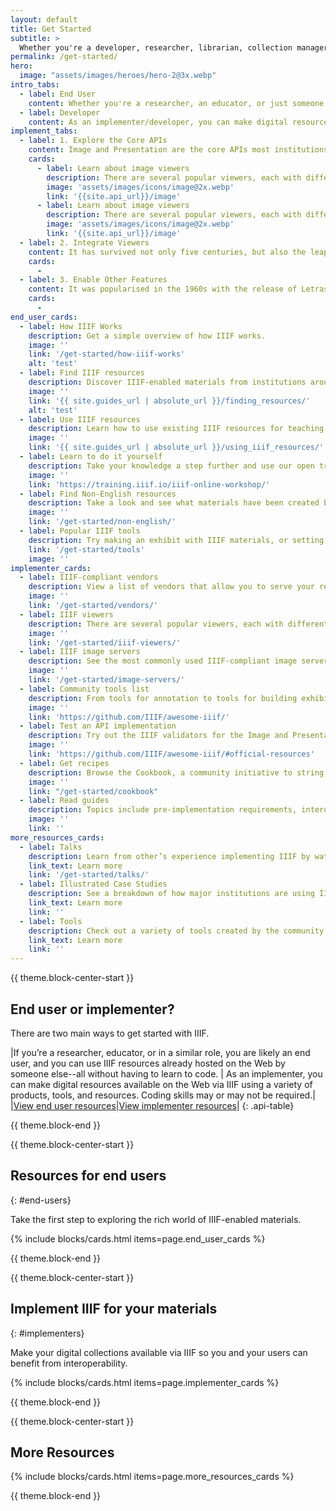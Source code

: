```yaml
---
layout: default
title: Get Started
subtitle: >
  Whether you're a developer, researcher, librarian, collection manager, or someone else, your work with digital collections can benefit from IIIF technology and tools. 
permalink: /get-started/
hero:
  image: "assets/images/heroes/hero-2@3x.webp"
intro_tabs: 
  - label: End User
    content: Whether you're a researcher, an educator, or just someone exploring the possibilities, IIIF makes your life easier when it comes to working with digital collections.
  - label: Developer
    content: As an implementer/developer, you can make digital resources available on the web using IIIF.
implement_tabs:
  - label: 1. Explore the Core APIs
    content: Image and Presentation are the core APIs most institutions start with. Choose to retrieve images with the Image API or the image’s metadata with the Presentation API.
    cards:
      - label: Learn about image viewers
        description: There are several popular viewers, each with different capabilities.
        image: 'assets/images/icons/image@2x.webp'
        link: '{{site.api_url}}/image'
      - label: Learn about image viewers
        description: There are several popular viewers, each with different capabilities.
        image: 'assets/images/icons/image@2x.webp'
        link: '{{site.api_url}}/image'
  - label: 2. Integrate Viewers
    content: It has survived not only five centuries, but also the leap into electronic typesetting, remaining essentially unchanged.
    cards:
      -
  - label: 3. Enable Other Features
    content: It was popularised in the 1960s with the release of Letraset sheets containing Lorem Ipsum passages, and more recently with desktop publishing software like Aldus PageMaker including versions of Lorem Ipsum.
    cards:
      -
end_user_cards:
  - label: How IIIF Works
    description: Get a simple overview of how IIIF works.
    image: ''
    link: '/get-started/how-iiif-works'
    alt: 'test'
  - label: Find IIIF resources
    description: Discover IIIF-enabled materials from institutions around the world.
    image: ''
    link: '{{ site.guides_url | absolute_url }}/finding_resources/'
    alt: 'test'
  - label: Use IIIF resources
    description: Learn how to use existing IIIF resources for teaching and research.
    image: ''
    link: '{{ site.guides_url | absolute_url }}/using_iiif_resources/'
  - label: Learn to do it yourself
    description: Take your knowledge a step further and use our open training materials to learn hands-on how resources are made available via IIIF.
    image: ''
    link: 'https://training.iiif.io/iiif-online-workshop/'
  - label: Find Non-English resources
    description: Take a look and see what materials have been created by the IIIF Community in a variety of languages. 
    image: ''
    link: '/get-started/non-english/'
  - label: Popular IIIF tools
    description: Try making an exhibit with IIIF materials, or setting up a crowd-sourcing project.
    link: '/get-started/tools'
    image: ''
implementer_cards:
  - label: IIIF-compliant vendors
    description: View a list of vendors that allow you to serve your resources via IIIF without building your own ecosystem. 
    image: ''
    link: '/get-started/vendors/'
  - label: IIIF viewers
    description: There are several popular viewers, each with different capabilities. 
    image: ''
    link: '/get-started/iiif-viewers/'
  - label: IIIF image servers
    description: See the most commonly used IIIF-compliant image servers.
    image: ''
    link: '/get-started/image-servers/'
  - label: Community tools list
    description: From tools for annotation to tools for building exhibits, see the best of what’s available to you and benefit from the work of others on the IIIF-Awesome list. (External link)
    image: ''
    link: 'https://github.com/IIIF/awesome-iiif/'
  - label: Test an API implementation
    description: Try out the IIIF validators for the Image and Presentation APIs.
    image: ''
    link: 'https://github.com/IIIF/awesome-iiif/#official-resources'
  - label: Get recipes
    description: Browse the Cookbook, a community initiative to string together commonly used functions into code “recipes” that can be easily reused.
    image: ''
    link: "/get-started/cookbook"
  - label: Read guides
    description: Topics include pre-implementation requirements, interoperability best practices, UX best practices, and more.
    image: ''
    link: ''
more_resources_cards:
  - label: Talks
    description: Learn from other’s experience implementing IIIF by watching conference presentations.
    link_text: Learn more
    link: '/get-started/talks/'
  - label: Illustrated Case Studies
    description: See a breakdown of how major institutions are using IIIF to make their collections available.
    link_text: Learn more
    link: ''
  - label: Tools
    description: Check out a variety of tools created by the community.
    link_text: Learn more
    link: ''
---
```


{{ theme.block-center-start }}


## End user or implementer?

There are two main ways to get started with IIIF. 

|If you’re a researcher, educator, or in a similar role, you are likely an end user, and you can use IIIF resources already hosted on the Web by someone else--all without having to learn to code. | As an implementer, you can make digital resources available on the Web via IIIF using a variety of products, tools, and resources. Coding skills may or may not be required.|
|[View end user resources](#end-users)|[View implementer resources](#implementers)|
{: .api-table}


{{ theme.block-end }}


{{ theme.block-center-start }}

## Resources for end users
{: #end-users}

Take the first step to exploring the rich world of IIIF-enabled materials.

{% include blocks/cards.html items=page.end_user_cards %}

{{ theme.block-end }}


{{ theme.block-center-start }}

<a name='implementers'></a>
## Implement IIIF for your materials
{: #implementers}

Make your digital collections available via IIIF so you and your users can benefit from interoperability.

{% include blocks/cards.html items=page.implementer_cards %}

{{ theme.block-end }}

{{ theme.block-center-start }}

## More Resources

{% include blocks/cards.html items=page.more_resources_cards %}

{{ theme.block-end }}